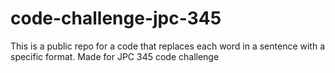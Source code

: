 # code-challenge-jpc-345
This is a public repo for a code that replaces each word in a sentence with a specific format. Made for JPC 345 code challenge
